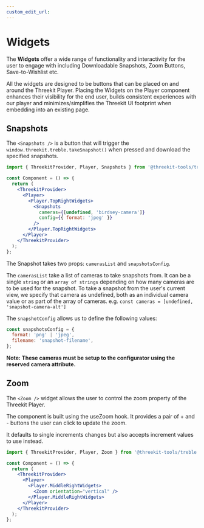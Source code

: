 ```yaml
---
custom_edit_url:
---
```


# Widgets

The **Widgets** offer a wide range of functionality and interactivity for the user to engage with including Downloadable Snapshots, Zoom Buttons, Save-to-Wishlist etc.

All the widgets are designed to be buttons that can be placed on and around the Threekit Player. Placing the Widgets on the Player component enhances their visibility for the end user, builds consistent experiences with our player and minimizes/simplifies the Threekit UI footprint when embedding into an existing page.

## Snapshots

The `<Snapshots />` is a button that will trigger the `window.threekit.treble.takeSnapshot()` when pressed and download the specified snapshots.

```jsx
import { ThreekitProvider, Player, Snapshots } from '@threekit-tools/treble';

const Component = () => {
  return (
    <ThreekitProvider>
      <Player>
        <Player.TopRightWidgets>
          <Snapshots
            cameras={[undefined, 'birdsey-camera']}
            config={{ format: 'jpeg' }}
          />
        </Player.TopRightWidgets>
      </Player>
    </ThreekitProvider>
  );
};
```

The Snapshot takes two props: `camerasList` and `snapshotsConfig`.

The `camerasList` take a list of cameras to take snapshots from. It can be a single `string` or an `array of strings` depending on how many cameras are to be used for the snapshot. To take a snapshot from the user's current view, we specify that camera as undefined, both as an individual camera value or as part of the array of cameras. e.g. `const cameras = [undefined, 'snapshot-camera-alt']`

The `snapshotConfig` allows us to define the following values:

```js
const snapshotsConfig = {
  format: 'png' | 'jpeg',
  filename: 'snapshot-filename',
};
```

**Note: These cameras must be setup to the configurator using the reserved camera attribute.**

## Zoom

The `<Zoom />` widget allows the user to control the zoom property of the Threekit Player.

The component is built using the useZoom hook. It provides a pair of + and - buttons the user can click to update the zoom.

It defaults to single increments changes but also accepts increment values to use instead.

```jsx
import { ThreekitProvider, Player, Zoom } from '@threekit-tools/treble';

const Component = () => {
  return (
    <ThreekitProvider>
      <Player>
        <Player.MiddleRightWidgets>
          <Zoom orientation="vertical" />
        </Player.MiddleRightWidgets>
      </Player>
    </ThreekitProvider>
  );
};
```
